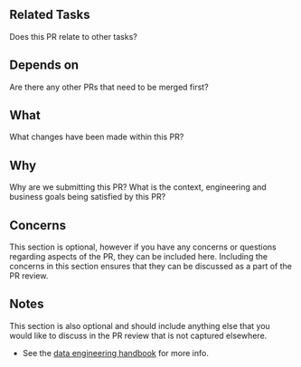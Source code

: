 ## Related Tasks

Does this PR relate to other tasks?

## Depends on

Are there any other PRs that need to be merged first?

## What

What changes have been made within this PR? 

## Why

Why are we submitting this PR? What is the context, engineering and business goals being satisfied by this PR?

## Concerns

This section is optional, however if you have any concerns or questions regarding aspects of the PR, they can be included here. Including the concerns in this section ensures that they can be discussed as a part of the PR review.

## Notes
This section is also optional and should include anything else that you would like to discuss in the PR review that is not captured elsewhere.

* See the [data engineering handbook](https://dataengineering.harrisonai.io/pages/source_control.html#anatomy-of-a-pull-request) for more info.